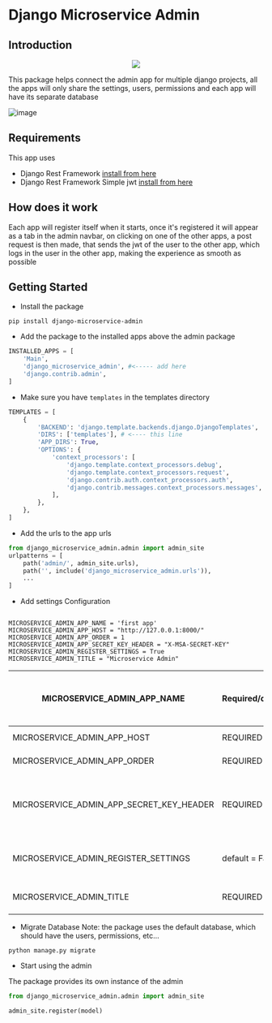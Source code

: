 # Django Microservice Admin
## Introduction
<p align="center">
<img  src="https://user-images.githubusercontent.com/36309814/196048602-78de66a3-9e90-4598-bc77-6b4c4cb943fd.png">
</p>


This package helps connect the admin app for multiple django projects,
all the apps will only share the settings, users, permissions
and each app will have its separate database 

![image](https://user-images.githubusercontent.com/36309814/196048158-bd327cbf-a362-4651-9ff5-c6155c6b86bd.png)

## Requirements
This app uses 
- Django Rest Framework [install from here](https://www.django-rest-framework.org/#installation)
- Django Rest Framework Simple jwt [install from here](https://django-rest-framework-simplejwt.readthedocs.io/en/latest/getting_started.html#installation)


## How does it work
Each app will register itself when it starts, once it's registered it will appear as a tab in the admin navbar, 
on clicking on one of the other apps, a post request is then made, that sends the jwt of the user to the other app, which logs in the user in the other app, making the experience as smooth as possible

## Getting Started
- Install the package
```
pip install django-microservice-admin
```

- Add the package to the installed apps above the admin package
```python
INSTALLED_APPS = [
    'Main',
    'django_microservice_admin', #<----- add here 
    'django.contrib.admin',
]
```
- Make sure you have `templates` in the templates directory
```python
TEMPLATES = [
    {
        'BACKEND': 'django.template.backends.django.DjangoTemplates',
        'DIRS': ['templates'], # <---- this line
        'APP_DIRS': True,
        'OPTIONS': {
            'context_processors': [
                'django.template.context_processors.debug',
                'django.template.context_processors.request',
                'django.contrib.auth.context_processors.auth',
                'django.contrib.messages.context_processors.messages',
            ],
        },
    },
]
```
- Add the urls to the app urls
``` python
from django_microservice_admin.admin import admin_site
urlpatterns = [
    path('admin/', admin_site.urls),
    path('', include('django_microservice_admin.urls')),
    ...
]
```
- Add settings Configuration 
```

MICROSERVICE_ADMIN_APP_NAME = 'first app'
MICROSERVICE_ADMIN_APP_HOST = "http://127.0.0.1:8000/"
MICROSERVICE_ADMIN_APP_ORDER = 1
MICROSERVICE_ADMIN_APP_SECRET_KEY_HEADER = "X-MSA-SECRET-KEY"
MICROSERVICE_ADMIN_REGISTER_SETTINGS = True
MICROSERVICE_ADMIN_TITLE = "Microservice Admin"

```
| MICROSERVICE_ADMIN_APP_NAME   | Required/default     | The app name that appears on the navbar, each app should have a unique name    |
| --- | --- | --- |
| MICROSERVICE_ADMIN_APP_HOST      | REQUIRED   | The link to the app host    |
| MICROSERVICE_ADMIN_APP_ORDER     | REQUIRED   | The navbar order for the app|
| MICROSERVICE_ADMIN_APP_SECRET_KEY_HEADER     | REQUIRED   | The header name that is used for the jwt in the form, should be the same for all the apps|
| MICROSERVICE_ADMIN_REGISTER_SETTINGS     | default = False   | is the app used to show the settings table (users, permissions,etc...)|
|MICROSERVICE_ADMIN_TITLE| REQUIRED | The app name that appears on the admin nav|

- Migrate Database
Note: the package uses the default database, which should have the users, permissions, etc...
``` 
python manage.py migrate
```
- Start using the admin

The package provides its own instance of the admin
```python 
from django_microservice_admin.admin import admin_site

admin_site.register(model)
```
